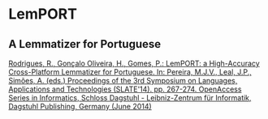 LemPORT
=======

A Lemmatizer for Portuguese
---------------------------

[Rodrigues, R., Gonçalo Oliveira, H., Gomes, P.: LemPORT: a High-Accuracy Cross-Platform Lemmatizer for Portuguese. In: Pereira, M.J.V., Leal, J.P., Simões, A. (eds.) Proceedings of the 3rd Symposium on Languages, Applications and Technologies (SLATE'14). pp. 267-274. OpenAccess Series in Informatics, Schloss Dagstuhl - Leibniz-Zentrum für Informatik, Dagstuhl Publishing, Germany (June 2014)](http://drops.dagstuhl.de/opus/volltexte/2014/4575/pdf/23.pdf)
